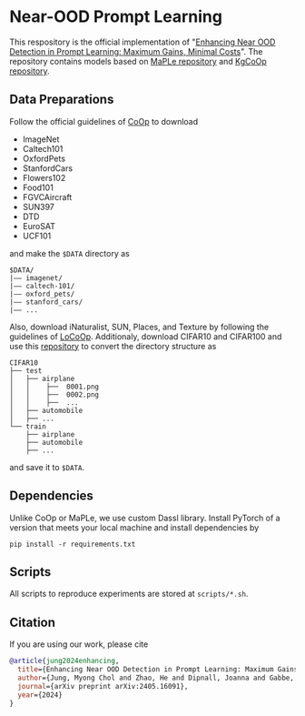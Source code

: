 # Near-OOD Prompt Learning
This respository is the official implementation of "[Enhancing Near OOD Detection in Prompt Learning: Maximum Gains, Minimal Costs](https://arxiv.org/abs/2405.16091)". The repository contains models based on [MaPLe repository](https://github.com/muzairkhattak/multimodal-prompt-learning/tree/main) and [KgCoOp repository](https://github.com/htyao89/KgCoOp/tree/main). 

## Data Preparations
Follow the official guidelines of [CoOp](https://github.com/KaiyangZhou/CoOp/blob/main/DATASETS.md) to download
- ImageNet
- Caltech101
- OxfordPets
- StanfordCars
- Flowers102
- Food101
- FGVCAircraft
- SUN397
- DTD
- EuroSAT
- UCF101

and make the `$DATA` directory as
```
$DATA/
|–– imagenet/
|–– caltech-101/
|–– oxford_pets/
|–– stanford_cars/
|–– ...
```
Also, download iNaturalist, SUN, Places, and Texture by following the guidelines of [LoCoOp](https://github.com/AtsuMiyai/LoCoOp?tab=readme-ov-file). Additionaly, download CIFAR10 and CIFAR100 and use this [repository](https://github.com/knjcode/cifar2png) to convert the directory structure as
```
CIFAR10
├── test
│   ├── airplane
│   │    ├──  0001.png
│   │    ├──  0002.png
│   │    ├──  ...
│   ├── automobile
│   ├── ...
└── train
    ├── airplane
    ├── automobile
    ├── ...
```
and save it to `$DATA`.

## Dependencies
Unlike CoOp or MaPLe, we use custom Dassl library. Install PyTorch of a version that meets your local machine and install dependencies by 
```
pip install -r requirements.txt
```

## Scripts
All scripts to reproduce experiments are stored at `scripts/*.sh`.

## Citation
If you are using our work, please cite

```bibtex
@article{jung2024enhancing,
  title={Enhancing Near OOD Detection in Prompt Learning: Maximum Gains, Minimal Costs},
  author={Jung, Myong Chol and Zhao, He and Dipnall, Joanna and Gabbe, Belinda and Du, Lan},
  journal={arXiv preprint arXiv:2405.16091},
  year={2024}
}
```
